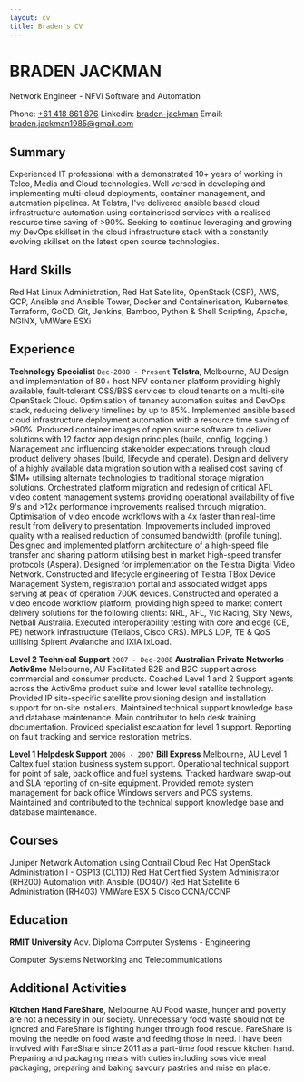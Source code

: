 ```yaml
---
layout: cv
title: Braden's CV
---
```

# BRADEN JACKMAN
Network Engineer - NFVi Software and Automation

<div id="webaddress">
Phone: <a href="tel: +61 418 861 876">+61 418 861 876</a>
Linkedin: <a href="https://www.linkedin.com/in/braden-jackman/">braden-jackman</a>
Email: <a href="mailto: braden.jackman1985@gmail.com">braden.jackman1985@gmail.com</a> 
</div>

## Summary
Experienced IT professional with a demonstrated 10+ years of working in Telco, Media and Cloud technologies. Well versed in developing and implementing multi-cloud deployments, container management, and automation pipelines. At Telstra, I've delivered ansible based cloud infrastructure automation using containerised services with a realised resource time saving of >90%. Seeking to continue leveraging and growing my DevOps skillset in the cloud infrastructure stack with a constantly evolving skillset on the latest open source technologies.

## Hard Skills
Red Hat Linux Administration, Red Hat Satellite, OpenStack (OSP), AWS, GCP, Ansible and Ansible Tower, Docker and Containerisation, Kubernetes, Terraform, GoCD, Git, Jenkins, Bamboo, Python & Shell Scripting, Apache, NGINX, VMWare ESXi

## Experience
__Technology Specialist__
`Dec-2008 - Present`
__Telstra__, Melbourne, AU
Design and implementation of  80+ host NFV container platform providing highly available, fault-tolerant OSS/BSS services to cloud tenants on a multi-site OpenStack Cloud.
Optimisation of tenancy automation suites and DevOps stack, reducing delivery timelines by up to 85%.
Implemented ansible based cloud infrastructure deployment automation with a resource time saving of >90%.
Produced container images of open source software to deliver solutions with 12 factor app design principles (build, config, logging.) 
Management and influencing stakeholder expectations through cloud product delivery phases (build, lifecycle and operate).
Design and delivery of a highly available data migration solution with a realised cost saving of $1M+ utilising alternate technologies to traditional storage migration solutions.
Orchestrated platform migration and redesign of critical AFL video content management systems providing operational availability of five 9's and >12x performance improvements realised through migration.
Optimisation of video encode workflows with a 4x faster than real-time result from delivery to presentation. Improvements included improved quality with a realised reduction of consumed bandwidth (profile tuning).
Designed and implemented platform architecture of a high-speed file transfer and sharing platform utilising best in market high-speed transfer protocols (Aspera).  Designed for implementation on the Telstra Digital Video Network.
Constructed and lifecycle engineering of Telstra TBox Device Management System, registration portal and associated widget apps serving at peak of operation 700K devices.
Constructed and operated a video encode workflow platform, providing high speed to market content delivery solutions for the following clients: NRL, AFL, Vic Racing, Sky News, Netball Australia. 
Executed interoperability testing with core and edge (CE, PE) network infrastructure (Tellabs, Cisco CRS). MPLS LDP, TE & QoS utilising  Spirent Avalanche and IXIA IxLoad.

__Level 2 Technical Support__
`2007 - Dec-2008`
__Australian Private Networks - Activ8me__ Melbourne, AU
Facilitated B2B and B2C support across commercial and consumer products.
Coached Level 1 and 2 Support agents across the Activ8me product suite and lower level satellite technology.
Provided IP site-specific satellite provisioning design and installation support for on-site installers.
Maintained technical support knowledge base and database maintenance.
Main contributor to help desk training documentation.
Provided specialist escalation for level 1 support.
Reporting on fault tracking and service restoration metrics.

__Level 1 Helpdesk Support__
`2006 - 2007`
__Bill Express__ Melbourne, AU
Level 1 Caltex fuel station business system support.
Operational technical support for point of sale, back office and fuel systems.
Tracked hardware swap-out and SLA reporting of on-site equipment.
Provided remote system management for back office Windows servers and POS systems.
Maintained and contributed to the technical support knowledge base and database maintenance.

## Courses
Juniper Network Automation using Contrail Cloud
Red Hat OpenStack Administration I - OSP13 (CL110) 
Red Hat Certified System Administrator (RH200)
Automation with Ansible (DO407) 
Red Hat Satellite 6 Administration (RH403)
VMWare ESX 5
Cisco CCNA/CCNP

## Education
__RMIT University__
Adv. Diploma Computer Systems - Engineering

Computer Systems Networking and Telecommunications

## Additional Activities
__Kitchen Hand__
__FareShare__, Melbourne AU
Food waste, hunger and poverty are not a necessity in our society. Unnecessary food waste should not be ignored and FareShare is fighting hunger through food rescue. FareShare is moving the needle on food waste and feeding those in need.  I have been involved with FareShare since 2011 as a part-time food rescue kitchen hand. Preparing and packaging meals with duties including sous vide meal packaging, preparing and baking savoury pastries and mise en place.

<!-- ### Footer Last updated: April 2019 -->
